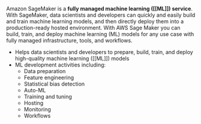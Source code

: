 Amazon SageMaker is a **fully managed machine learning ([[ML]]) service**. With SageMaker, data scientists and developers can quickly and easily build and train machine learning models, and then directly deploy them into a production-ready hosted environment.
With AWS Sage Maker you can build, train, and deploy machine learning (ML) models for any use case with fully managed infrastructure, tools, and workflows.

*   Helps data scientists and developers to prepare, build, train, and deploy high-quality machine learning ([[ML]]) models
*   ML development activities including: 
	*   Data preparation  
	*   Feature engineering  
	*   Statistical bias detection
	*   Auto-ML  
	*   Training and tuning 
	*   Hosting  
	*   Monitoring  
	*   Workflows